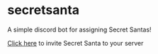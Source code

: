 # secretsanta
A simple discord bot for assigning Secret Santas!

[Click here](https://discord.com/api/oauth2/authorize?client_id=892733505430229002&permissions=532844899424&scope=bot)  to invite Secret Santa to your server
